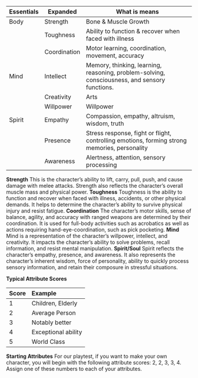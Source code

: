 
|Essentials|Expanded|What is means|
|---|---|---|
|Body|Strength| Bone & Muscle Growth|
||Toughness| Ability to function & recover when faced with illness| 
||Coordination| Motor learning, coordination, movement, accuracy|
|Mind|Intellect| Memory, thinking, learning, reasoning, problem-solving, consciousness, and sensory functions.|
||Creativity|Arts|
||Willpower|Willpower|
|Spirit|Empathy|Compassion, empathy, altruism, wisdom, truth|
||Presence| Stress response, fight or flight, controlling emotions, forming strong memories, personality|
||Awareness|Alertness, attention, sensory processing|


**Strength**
This is the character’s ability to lift, carry, pull, push, and cause damage with melee attacks. Strength also reflects the character’s overall muscle mass and physical power.
**Toughness**
Toughness is the ability to function and recover when faced with illness, accidents, or other physical demands. It helps to determine the character’s ability to survive physical injury and resist fatigue.
**Coordination**
The character’s motor skills, sense of balance, agility, and accuracy with ranged weapons are determined by their coordination. It is used for full-body activities such as acrobatics as well as actions requiring hand-eye-coordination, such as pick pocketing.
**Mind**
Mind is a representation of the character’s willpower, intellect, and creativity. It impacts the character’s ability to solve problems, recall information, and resist mental manipulation.
**Spirit/Soul**
Spirit reflects the character’s empathy, presence, and awareness. It also represents the character’s inherent
wisdom, force of personality, ability to quickly process sensory information, and retain their composure in
stressful situations.

**Typical Attribute Scores**

| Score | Example             |
| ----- |:------------------- |
| 1     | Children, Elderly   |
| 2     | Average Person      |
| 3     | Notably better      |
| 4     | Exceptional ability |
| 5     | World Class         |

**Starting Attributes**
For our playtest, if you want to make your own character, you will begin with the following attribute scores: 2, 2, 3, 3, 4. Assign one of these numbers to each of your attributes.
